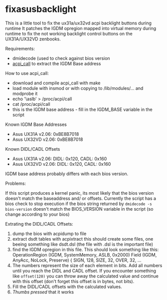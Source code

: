 fixasusbacklight
================

This is a little tool to fix the ux31a/ux32vd acpi backlight buttons during runtime
It patches the IGDM opregion mapped into virtual memory during runtime to fix the not working backlight control
buttons on the UX31A/UX32VD zenbooks.

Requirements:
 * dmidecode (used to check against bios version
 * [acpi_call](https://github.com/Bumblebee-Project/acpi_call) to extract the IGDM Base address

How to use acpi_call:
 * download and compile acpi_call with make
 * load module with insmod or with copying to /lib/modules/... and modprobe it
 * echo '\aslb' > /proc/acpi/call
 * cat /proc/acpi/call
 * this is the IGDM base address - fill in the IGDM_BASE variable in the script

Known IGDM Base Addresses
 * Asus UX31A v2.06:    0xBE8B7018
 * Asus UX32VD v2.06:   0xBE8B7018

Known DIDL/CADL Offsets
 * Asus UX31A v2.06:  DIDL: 0x120, CADL: 0x160 
 * Asus UX32VD v2.06: DIDL: 0x120, CADL: 0x160 

IGDM base address probably differs with each bios version.

Problems:

If this script produces a kernel panic, its most likely that the bios version doesn't match the baseaddress and/ or
offsets. Currently the script has a bios check to stop execution if the bios string returned by 
`dmidecode -s bios-version` doesn't match the BIOS_VERSION variable in the script (so change according to your bios)

Extrating the DIDL/CADL Offsets:

 1. dump the bios with acpidump to file
 2. extract dsdt tables with acpixtract <file>
    this should create some files, one beeing something like dsdt.dsl (the file with .dsl is the important file)
 3. find the IGDM opregion in this file. This should look something like this:
    OperationRegion (IGDM, SystemMemory, ASLB, 0x2000)
    Field (IGDM, AnyAcc, NoLock, Preserve)
    {
	SIGN,   128, 
	SIZE,   32, 
	OVER,   32, 
	...
 4. The numbers represent the size of each element in bits. Add all numbers until you reach the DIDL and CADL 
    offset. If you encounter something like `offset(120)` you can throw away the calculated value and continue with
    this offset (don't forget this offset is in bytes, not bits). 
 5. Fill the DIDL/CADL offsets with the calculated values.
 6. *Thumbs pressed* that it works